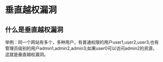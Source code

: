 # 垂直越权漏洞

## 什么是垂直越权漏洞
举例：同一个网站有多个，多种用户，有普通权限的用户user1,user2,user3;也有管理员级别的用户admin1,admin2,admin3;如果user0可以访问admin2的资源，这就是垂直越权漏洞。

<DocsAD/>